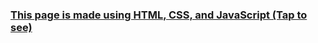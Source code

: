 ### [This page is made using HTML, CSS, and JavaScript (Tap to see)](https://abhii718.github.io/ANDi/)
